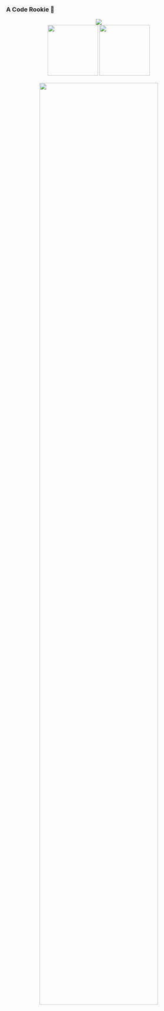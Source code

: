 ### A Code Rookie 👋
<!-- 贪吃蛇代码贡献图 -->
<div align="center"><img src="https://cdn.jsdelivr.net/gh/sun0225SUN/sun0225SUN/contribution-snake/github-contribution-grid-snake.svg" /></div>

<!-- GitHub数据统计 -->
<div align="center">
  <img height="137px" src="https://github-readme-stats.vercel.app/api?username=Lanbai-eleven&hide_title=true&hide_border=true&show_icons=trueline_height=21&theme=tokyonight&include_all_commits=true&count_private=true" />
  <img height="137px" src="https://github-readme-stats.vercel.app/api/top-langs/?username=Lanbai-eleven&hide_title=true&hide_border=true&layout=compact&langs_count=6&theme=tokyonight&include_all_commits=true&count_private=true" /> </div>
  
</div>
<br>

<div align="center"> <img height="80%" width="80%" src="https://activity-graph.herokuapp.com/graph?username=Lanbai-eleven&theme=rogue" /> </div>

